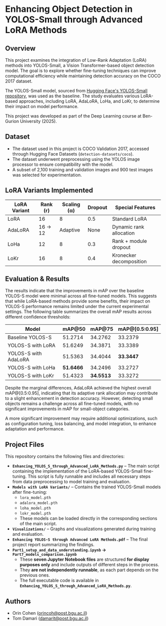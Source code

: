 # Enhancing Object Detection in YOLOS-Small through Advanced LoRA Methods

## Overview

This project examines the integration of Low-Rank Adaptation (LoRA) methods into YOLOS-Small, a Vision Transformer-based object detection model. The goal is to explore whether fine-tuning techniques can improve computational efficiency while maintaining detection accuracy on the COCO 2017 dataset.

The YOLOS-Small model, sourced from [Hugging Face's YOLOS-Small repository](https://huggingface.co/hustvl/yolos-small), was used as the baseline. The study evaluates various LoRA-based approaches, including LoRA, AdaLoRA, LoHa, and LoKr, to determine their impact on model performance.

This project was developed as part of the Deep Learning course at Ben-Gurion University (2025).

## Dataset

- The dataset used in this project is COCO Validation 2017, accessed through Hugging Face Datasets (`detection-datasets/coco`).
- The dataset underwent preprocessing using the YOLOS image processor to ensure compatibility with the model.
- A subset of 2,100 training and validation images and 900 test images was selected for experimentation.

## LoRA Variants Implemented

| LoRA Variant | Rank (r) | Scaling (α) | Dropout | Special Features        |
| ------------ | -------- | ----------- | ------- | ----------------------- |
| LoRA         | 16       | 8           | 0.5     | Standard LoRA           |
| AdaLoRA      | 16 → 12  | Adaptive    | None    | Dynamic rank allocation |
| LoHa         | 12       | 8           | 0.3     | Rank + module dropout   |
| LoKr         | 16       | 8           | 0.4     | Kronecker decomposition |

## Evaluation & Results

The results indicate that the improvements in mAP over the baseline YOLOS-S model were minimal across all fine-tuned models. This suggests that while LoRA-based methods provide some benefits, their impact on YOLOS-S performance remains limited under the current experimental settings.
The following table summarizes the overall mAP results across different confidence thresholds:

| Model                  | mAP@50 | mAP@75 | mAP@[0.5:0.95] |
|------------------------|--------|--------|----------------|
| Baseline YOLOS-S       | 51.2714 | 34.2762 | 33.2379       |
| YOLOS-S with LoRA      | 51.6249 | 34.3871 | 33.3389       |
| YOLOS-S with AdaLoRA   | 51.5363 | 34.4044 | **33.3447**   |
| YOLOS-S with LoHa      | **51.6466** | 34.2496 | 33.2727       |
| YOLOS-S with LoKr      | 51.4323 | **34.5513** | 33.3272       |

Despite the marginal differences, AdaLoRA achieved the highest overall mAP@[0.5:0.95], indicating that its adaptive rank allocation may contribute to a slight enhancement in detection accuracy. However, detecting small objects remains a challenge across all fine-tuned models, with no significant improvements in mAP for small-object categories. 

A more significant improvement may require additional optimizations, such as configuration tuning, loss balancing, and model integration, to enhance adaptation and performance. 

## Project Files

This repository contains the following files and directories:

- **`Enhancing_YOLOS_S_through_Advanced_LoRA_Methods.py`** – The main script containing the implementation of the LoRA-based YOLOS-Small fine-tuning. This script is fully runnable and includes all necessary steps from data preprocessing to model training and evaluation.
- **`Models with LoRA Variants/`** – Contains the trained YOLOS-Small models after fine-tuning:
  - `lora_model.pth`
  - `adalora_model.pth`
  - `loha_model.pth`
  - `lokr_model.pth`
  - These models can be loaded directly in the corresponding sections of the main script.
- **`Visualizations/`** – Graphs and visualizations generated during training and evaluation.
- **`Enhancing YOLOS-S through Advanced LoRA Methods.pdf`** – The final project report summarizing the findings.
- **`Part1_setup_and_data_understanding.ipynb` → `Part7_models_comparison.ipynb`**  
  - These **seven Jupyter Notebook files** are structured **for display purposes only** and include outputs of different steps in the process.  
  - They **are not independently runnable**, as each part depends on the previous ones.  
  - The full executable code is available in **`Enhancing_YOLOS_S_through_Advanced_LoRA_Methods.py`**.


## Authors

- Orin Cohen ([orincoh@post.bgu.ac.il](mailto:orincoh@post.bgu.ac.il))
- Tom Damari ([damarit@post.bgu.ac.il](mailto:damarit@post.bgu.ac.il))
